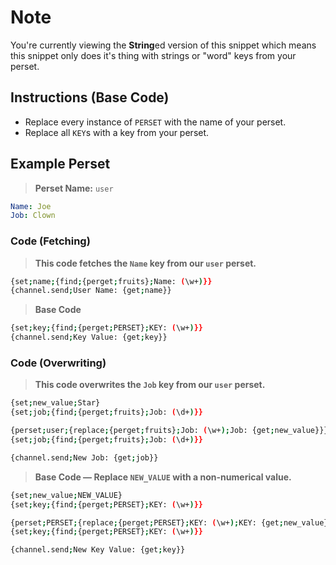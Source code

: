 # Note
You're currently viewing the **String**ed version of this snippet which means this snippet only does it's thing with strings or "word" keys from your perset.

## Instructions (Base Code)
- Replace every instance of `PERSET` with the name of your perset.
- Replace all `KEY`s with a key from your perset.

## Example Perset
> **Perset Name:** `user`
```yaml
Name: Joe
Job: Clown
```

### Code (Fetching)
> **This code fetches the `Name` key from our `user` perset.**
```sh
{set;name;{find;{perget;fruits};Name: (\w+)}}
{channel.send;User Name: {get;name}}
```
> **Base Code**
```sh
{set;key;{find;{perget;PERSET};KEY: (\w+)}}
{channel.send;Key Value: {get;key}}
```



### Code (Overwriting)
> **This code overwrites the `Job` key from our `user` perset.**
```sh
{set;new_value;Star}
{set;job;{find;{perget;fruits};Job: (\d+)}}

{perset;user;{replace;{perget;fruits};Job: (\w+);Job: {get;new_value}}}
{set;job;{find;{perget;fruits};Job: (\d+)}}

{channel.send;New Job: {get;job}}
```
> **Base Code — Replace `NEW_VALUE` with a non-numerical value.**
```sh
{set;new_value;NEW_VALUE}
{set;key;{find;{perget;PERSET};KEY: (\w+)}}

{perset;PERSET;{replace;{perget;PERSET};KEY: (\w+);KEY: {get;new_value}}}
{set;key;{find;{perget;PERSET};KEY: (\w+)}}

{channel.send;New Key Value: {get;key}}
```
